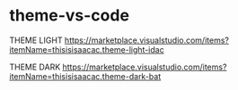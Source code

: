 # theme-vs-code
  THEME LIGHT
  https://marketplace.visualstudio.com/items?itemName=thisisisaacac.theme-light-idac
  
  THEME DARK
  https://marketplace.visualstudio.com/items?itemName=thisisisaacac.theme-dark-bat
